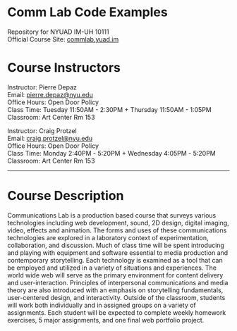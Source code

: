 # Comm Lab Code Examples
Repository for NYUAD IM-UH 10111  
Official Course Site: [commlab.yuad.im](http://commlab.nyuad.im/)

# Course Instructors
Instructor: Pierre Depaz  
Email: pierre.depaz@nyu.edu  
Office Hours: Open Door Policy  
Class Time: Tuesday 11:50AM - 2:30PM + Thursday 11:50AM - 1:05PM  
Classroom: Art Center Rm 153

Instructor: Craig Protzel  
Email: craig.protzel@nyu.edu  
Office Hours: Open Door Policy  
Class Time: Monday 2:40PM - 5:20PM + Wednesday 4:05PM - 5:20PM  
Classroom: Art Center Rm 153

---

# Course Description
Communications Lab is a production based course that surveys various technologies including web development, sound, 2D design, digital imaging, video, effects and animation. The forms and uses of these communications technologies are explored in a laboratory context of experimentation, collaboration, and discussion. Much of class time will be spent introducing and playing with equipment and software essential to media production and contemporary storytelling. Each technology is examined as a tool that can be employed and utilized in a variety of situations and experiences. The world wide web will serve as the primary environment for content delivery and user-interaction. Principles of interpersonal communications and media theory are also introduced with an emphasis on storytelling fundamentals, user-­centered design, and interactivity. Outside of the classroom, students will work both individually and in assigned groups on a variety of assignments. Each student will be expected to complete weekly homework exercises, 5 major assignments, and one final web portfolio project.
